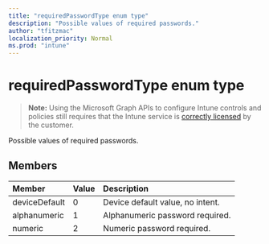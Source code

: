 ```yaml
---
title: "requiredPasswordType enum type"
description: "Possible values of required passwords."
author: "tfitzmac"
localization_priority: Normal
ms.prod: "intune"
---
```


# requiredPasswordType enum type

> **Note:** Using the Microsoft Graph APIs to configure Intune controls and policies still requires that the Intune service is [correctly licensed](https://go.microsoft.com/fwlink/?linkid=839381) by the customer.

Possible values of required passwords.
## Members
|Member|Value|Description|
|:---|:---|:---|
|deviceDefault|0|Device default value, no intent.|
|alphanumeric|1|Alphanumeric password required.|
|numeric|2|Numeric password required.|



